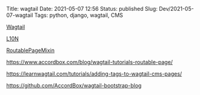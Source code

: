 Title: wagtail
Date: 2021-05-07 12:56
Status: published
Slug: Dev/2021-05-07-wagtail
Tags: python, django, wagtail, CMS

[Wagtail](https://github.com/wagtail/wagtail)

[L10N](https://www.wagtail-localize.org/)

[RoutablePageMixin](https://docs.wagtail.io/en/stable/reference/contrib/routablepage.html)

<https://www.accordbox.com/blog/wagtail-tutorials-routable-page/>

<https://learnwagtail.com/tutorials/adding-tags-to-wagtail-cms-pages/>

<https://github.com/AccordBox/wagtail-bootstrap-blog>
